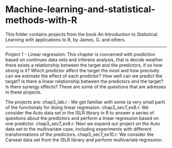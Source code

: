 # Machine-learning-and-statistical-methods-with-R


This folder contains projects from the book An Introduction to Statistical Learning with applications to R, by James, G. and others. 


********************************
Project 1 - Linear regression: This chapter is concerned with prediction based on continues data sets and inferens analysis, that is decide weather there exists a relationship between the target and the predictors,
if so how strong is it? Which predictor affect the target the most and how precisely can we estimate the effect of each predictor? How well can we predict the target? Is there a linear relationship between the predictors and the target? Is there synergy effects? These are some of the questions that are adresses in these projects. 

The projects are: 
chap3_lab.r : We get familiar with some (a very small part) of the functionaly for doing linear regression. 
chap3_sec7_ex8.r: We consider the Auto data set in the ISLR library in R to answer a series of questions about the predictors and perform a linear regression based on one predictor. 
chap3_sec7_ex9.r: Next we expand our project on the Auto data set to the multivariate case, including experiments with different transformations of the predictors. 
chap3_sec7_ex10.r: We consider the Carseat data set from the ISLR library and perform multivariate regression. 








